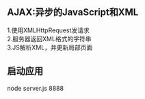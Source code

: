 ## AJAX:异步的JavaScript和XML
1.使用XMLHttpRequest发请求<br>
2.服务器返回XML格式的字符串<br>
3.JS解析XML，并更新局部页面

## 启动应用
node server.js 8888